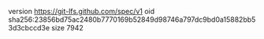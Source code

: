 version https://git-lfs.github.com/spec/v1
oid sha256:23856bd75ac2480b7770169b52849d98746a797dc9bd0a15882bb53d3cbccd3e
size 7942
